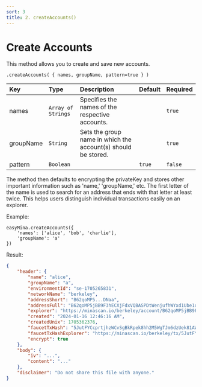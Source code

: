 ```yaml
---
sort: 3
title: 2. createAccounts()
---
```



# Create Accounts

This method allows you to create and save new accounts.

```
.createAccounts( { names, groupName, pattern=true } )
```

| Key | Type | Description | Default | Required |
| :-- | :-- | :-- | :-- | :-- |
| names | `Array of Strings` | Specifies the names of the respective accounts. | | `true` |
| groupName | `String` | Sets the group name in which the account(s) should be stored. | | `true` |
| pattern | `Boolean` | | `true` | `false` |

The method then defaults to encrypting the privateKey and stores other important information such as 'name,' 'groupName,' etc. The first letter of the name is used to search for an address that ends with that letter at least twice. This helps users distinguish individual transactions easily on an explorer.

Example:

```
easyMina.createAccounts({
    'names': ['alice', 'bob', 'charlie'],
    'groupName': 'a'
})
```

Result:

```json
{
    "header": {
        "name": "alice",
        "groupName": "a",
        "environmentId": "se-1705265831",
        "networkName": "berkeley",
        "addressShort": "B62qoMP5...DNaa",
        "addressFull": "B62qoMP5jBB9F3hECXjFdxVQBASPDtWenjufhWYxd1Ube1qEXLwDNaa",
        "explorer": "https://minascan.io/berkeley/account/B62qoMP5jBB9F3hECXjFdxVQBASPDtWenjufhWYxd1Ube1qEXLwDNaa",
        "created": "2024-01-16 12:46:16 AM",
        "createdUnix": 1705362376,
        "faucetTxHash": "5JutFYCcprtjhzWCvSgBkRpek8hh2M5WgTJm6dzUek81AWup85jK",
        "faucetTxHashExplorer": "https://minascan.io/berkeley/tx/5JutFYCcprtjhzWCvSgBkRpek8hh2M5WgTJm6dzUek81AWup85jK",
        "encrypt": true
    },
    "body": {
        "iv": "...",
        "content": "..."
    },
    "disclaimer": "Do not share this file with anyone."
}
```